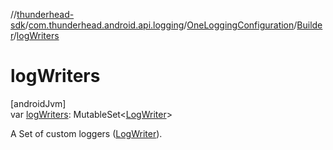 //[thunderhead-sdk](../../../../index.md)/[com.thunderhead.android.api.logging](../../index.md)/[OneLoggingConfiguration](../index.md)/[Builder](index.md)/[logWriters](log-writers.md)

# logWriters

[androidJvm]\
var [logWriters](log-writers.md): MutableSet<[LogWriter](../../-log-writer/index.md)>

A Set of custom loggers ([LogWriter](../../-log-writer/index.md)).
